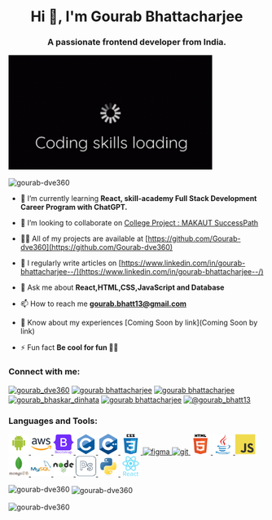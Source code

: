 <h1 align="center">Hi 👋, I'm Gourab Bhattacharjee</h1>
<h3 align="center">A passionate frontend developer from India.</h3>

<img src="coding-skills-loading.gif" aline="right" alt="coding" width="400" >

<p align="left"> <img src="https://komarev.com/ghpvc/?username=gourab-dve360&label=Profile%20views&color=0e75b6&style=flat" alt="gourab-dve360" /> </p>

- 🌱 I’m currently learning **React, skill-academy Full Stack Development Career Program with ChatGPT.**

- 👯 I’m looking to collaborate on [College Project : MAKAUT SuccessPath](https://github.com/Gourab-dve360/MAKAUT-SUCCESSPATH.git)

- 👨‍💻 All of my projects are available at [https://github.com/Gourab-dve360](https://github.com/Gourab-dve360)

- 📝 I regularly write articles on [https://www.linkedin.com/in/gourab-bhattacharjee--/](https://www.linkedin.com/in/gourab-bhattacharjee--/)

- 💬 Ask me about **React,HTML,CSS,JavaScript and Database**

- 📫 How to reach me **gourab.bhatt13@gmail.com**

- 📄 Know about my experiences [Coming Soon by link](Coming Soon by link)

- ⚡ Fun fact **Be cool for fun 🥳🔥**

<h3 align ="left">Connect with me:</h3>
<p align="left">
<a href="https://twitter.com/gourab_dve360" target="blank"><img align="center" src="https://raw.githubusercontent.com/rahuldkjain/github-profile-readme-generator/master/src/images/icons/Social/twitter.svg" alt="gourab_dve360" height="30" width="40" /></a>
<a href="https://linkedin.com/in/gourab bhattacharjee" target="blank"><img align="center" src="https://raw.githubusercontent.com/rahuldkjain/github-profile-readme-generator/master/src/images/icons/Social/linked-in-alt.svg" alt="gourab bhattacharjee" height="30" width="40" /></a>
<a href="https://fb.com/gourab bhattacharjee" target="blank"><img align="center" src="https://raw.githubusercontent.com/rahuldkjain/github-profile-readme-generator/master/src/images/icons/Social/facebook.svg" alt="gourab bhattacharjee" height="30" width="40" /></a>
<a href="https://instagram.com/gourab_bhaskar_dinhata" target="blank"><img align="center" src="https://raw.githubusercontent.com/rahuldkjain/github-profile-readme-generator/master/src/images/icons/Social/instagram.svg" alt="gourab_bhaskar_dinhata" height="30" width="40" /></a>
<a href="https://www.youtube.com/c/gourab bhattacharjee" target="blank"><img align="center" src="https://raw.githubusercontent.com/rahuldkjain/github-profile-readme-generator/master/src/images/icons/Social/youtube.svg" alt="gourab bhattacharjee" height="30" width="40" /></a>
<a href="https://www.hackerearth.com/@gourab_bhatt13" target="blank"><img align="center" src="https://raw.githubusercontent.com/rahuldkjain/github-profile-readme-generator/master/src/images/icons/Social/hackerearth.svg" alt="@gourab_bhatt13" height="30" width="40" /></a>
</p>

<h3 align="left">Languages and Tools:</h3>
<p align="left"> <a href="https://developer.android.com" target="_blank" rel="noreferrer"> <img src="https://raw.githubusercontent.com/devicons/devicon/master/icons/android/android-original-wordmark.svg" alt="android" width="40" height="40"/> </a> <a href="https://aws.amazon.com" target="_blank" rel="noreferrer"> <img src="https://raw.githubusercontent.com/devicons/devicon/master/icons/amazonwebservices/amazonwebservices-original-wordmark.svg" alt="aws" width="40" height="40"/> </a> <a href="https://getbootstrap.com" target="_blank" rel="noreferrer"> <img src="https://raw.githubusercontent.com/devicons/devicon/master/icons/bootstrap/bootstrap-plain-wordmark.svg" alt="bootstrap" width="40" height="40"/> </a> <a href="https://www.cprogramming.com/" target="_blank" rel="noreferrer"> <img src="https://raw.githubusercontent.com/devicons/devicon/master/icons/c/c-original.svg" alt="c" width="40" height="40"/> </a> <a href="https://www.w3schools.com/cpp/" target="_blank" rel="noreferrer"> <img src="https://raw.githubusercontent.com/devicons/devicon/master/icons/cplusplus/cplusplus-original.svg" alt="cplusplus" width="40" height="40"/> </a> <a href="https://www.w3schools.com/css/" target="_blank" rel="noreferrer"> <img src="https://raw.githubusercontent.com/devicons/devicon/master/icons/css3/css3-original-wordmark.svg" alt="css3" width="40" height="40"/> </a> <a href="https://www.figma.com/" target="_blank" rel="noreferrer"> <img src="https://www.vectorlogo.zone/logos/figma/figma-icon.svg" alt="figma" width="40" height="40"/> </a> <a href="https://git-scm.com/" target="_blank" rel="noreferrer"> <img src="https://www.vectorlogo.zone/logos/git-scm/git-scm-icon.svg" alt="git" width="40" height="40"/> </a> <a href="https://www.w3.org/html/" target="_blank" rel="noreferrer"> <img src="https://raw.githubusercontent.com/devicons/devicon/master/icons/html5/html5-original-wordmark.svg" alt="html5" width="40" height="40"/> </a> <a href="https://www.java.com" target="_blank" rel="noreferrer"> <img src="https://raw.githubusercontent.com/devicons/devicon/master/icons/java/java-original.svg" alt="java" width="40" height="40"/> </a> <a href="https://developer.mozilla.org/en-US/docs/Web/JavaScript" target="_blank" rel="noreferrer"> <img src="https://raw.githubusercontent.com/devicons/devicon/master/icons/javascript/javascript-original.svg" alt="javascript" width="40" height="40"/> </a> <a href="https://www.mongodb.com/" target="_blank" rel="noreferrer"> <img src="https://raw.githubusercontent.com/devicons/devicon/master/icons/mongodb/mongodb-original-wordmark.svg" alt="mongodb" width="40" height="40"/> </a> <a href="https://www.mysql.com/" target="_blank" rel="noreferrer"> <img src="https://raw.githubusercontent.com/devicons/devicon/master/icons/mysql/mysql-original-wordmark.svg" alt="mysql" width="40" height="40"/> </a> <a href="https://nodejs.org" target="_blank" rel="noreferrer"> <img src="https://raw.githubusercontent.com/devicons/devicon/master/icons/nodejs/nodejs-original-wordmark.svg" alt="nodejs" width="40" height="40"/> </a> <a href="https://www.photoshop.com/en" target="_blank" rel="noreferrer"> <img src="https://raw.githubusercontent.com/devicons/devicon/master/icons/photoshop/photoshop-line.svg" alt="photoshop" width="40" height="40"/> </a> <a href="https://www.python.org" target="_blank" rel="noreferrer"> <img src="https://raw.githubusercontent.com/devicons/devicon/master/icons/python/python-original.svg" alt="python" width="40" height="40"/> </a> <a href="https://reactjs.org/" target="_blank" rel="noreferrer"> <img src="https://raw.githubusercontent.com/devicons/devicon/master/icons/react/react-original-wordmark.svg" alt="react" width="40" height="40"/> </a> </p>

<p><img align="left" src="https://github-readme-stats.vercel.app/api/top-langs?username=gourab-dve360&show_icons=true&locale=en&layout=compact" alt="gourab-dve360" /></p>

<p>&nbsp;<img align="center" src="https://github-readme-stats.vercel.app/api?username=gourab-dve360&show_icons=true&locale=en" alt="gourab-dve360" /></p>

<p><img align="center" src="https://github-readme-streak-stats.herokuapp.com/?user=gourab-dve360&" alt="gourab-dve360" /></p>
